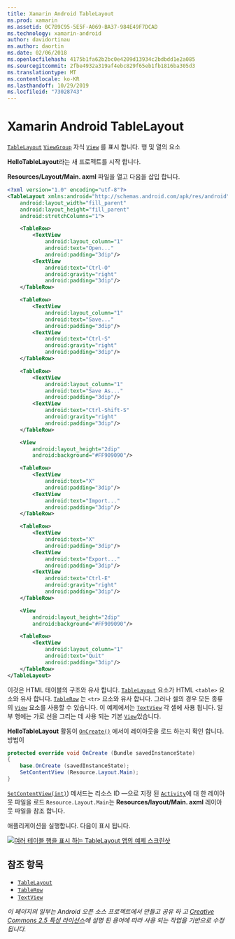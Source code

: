 ```yaml
---
title: Xamarin Android TableLayout
ms.prod: xamarin
ms.assetid: 0C7B9C95-5E5F-A069-BA37-984E49F7DCAD
ms.technology: xamarin-android
author: davidortinau
ms.author: daortin
ms.date: 02/06/2018
ms.openlocfilehash: 4175b1fa62b2bc0e4209d13934c2bdbdd1e2a085
ms.sourcegitcommit: 2fbe4932a319af4ebc829f65eb1fb1816ba305d3
ms.translationtype: MT
ms.contentlocale: ko-KR
ms.lasthandoff: 10/29/2019
ms.locfileid: "73028743"
---
```

# <a name="xamarinandroid-tablelayout"></a>Xamarin Android TableLayout

[`TableLayout`](xref:Android.Widget.TableLayout) [`ViewGroup`](xref:Android.Views.ViewGroup)
자식 [`View`](xref:Android.Views.View) 를 표시 합니다.
행 및 열의 요소

**HelloTableLayout**라는 새 프로젝트를 시작 합니다.

**Resources/Layout/Main. axml** 파일을 열고 다음을 삽입 합니다.

```xml
<?xml version="1.0" encoding="utf-8"?>
<TableLayout xmlns:android="http://schemas.android.com/apk/res/android"
    android:layout_width="fill_parent"
    android:layout_height="fill_parent"
    android:stretchColumns="1">

    <TableRow>
        <TextView
            android:layout_column="1"
            android:text="Open..."
            android:padding="3dip"/>
        <TextView
            android:text="Ctrl-O"
            android:gravity="right"
            android:padding="3dip"/>
    </TableRow>

    <TableRow>
        <TextView
            android:layout_column="1"
            android:text="Save..."
            android:padding="3dip"/>
        <TextView
            android:text="Ctrl-S"
            android:gravity="right"
            android:padding="3dip"/>
    </TableRow>

    <TableRow>
        <TextView
            android:layout_column="1"
            android:text="Save As..."
            android:padding="3dip"/>
        <TextView
            android:text="Ctrl-Shift-S"
            android:gravity="right"
            android:padding="3dip"/>
    </TableRow>

    <View
        android:layout_height="2dip"
        android:background="#FF909090"/>

    <TableRow>
        <TextView
            android:text="X"
            android:padding="3dip"/>
        <TextView
            android:text="Import..."
            android:padding="3dip"/>
    </TableRow>

    <TableRow>
        <TextView
            android:text="X"
            android:padding="3dip"/>
        <TextView
            android:text="Export..."
            android:padding="3dip"/>
        <TextView
            android:text="Ctrl-E"
            android:gravity="right"
            android:padding="3dip"/>
    </TableRow>

    <View
        android:layout_height="2dip"
        android:background="#FF909090"/>

    <TableRow>
        <TextView
            android:layout_column="1"
            android:text="Quit"
            android:padding="3dip"/>
    </TableRow>
</TableLayout>
```

이것은 HTML 테이블의 구조와 유사 합니다. [`TableLayout`](xref:Android.Widget.TableLayout)
요소가 HTML `<table>` 요소와 유사 합니다. [`TableRow`](xref:Android.Widget.TableRow)
는 `<tr>` 요소와 유사 합니다. 그러나 셀의 경우 모든 종류의 [`View`](xref:Android.Views.View) 요소를 사용할 수 있습니다. 이 예제에서는 [`TextView`](xref:Android.Widget.TextView)
각 셀에 사용 됩니다. 일부 행에는 가로 선을 그리는 데 사용 되는 기본 [`View`](xref:Android.Views.View)있습니다.

**HelloTableLayout** 활동이 [`OnCreate()`](xref:Android.App.Activity.OnCreate*) 에서이 레이아웃을 로드 하는지 확인 합니다.
방법이

```csharp
protected override void OnCreate (Bundle savedInstanceState)
{
    base.OnCreate (savedInstanceState);
    SetContentView (Resource.Layout.Main);
}
```

[`SetContentView(int)`](xref:Android.App.Activity.SetContentView*)) 메서드는 리소스 ID &mdash;으로 지정 된 [`Activity`](xref:Android.App.Activity)에 대 한 레이아웃 파일을 로드 `Resource.Layout.Main`는 **Resources/layout/Main. axml** 레이아웃 파일을 참조 합니다.

애플리케이션을 실행합니다. 다음이 표시 됩니다.

[![여러 테이블 행을 표시 하는 TableLayout 앱의 예제 스크린샷](table-layout-images/helloviews3.png)](table-layout-images/helloviews3.png#lightbox)

## <a name="references"></a>참조 항목

- [`TableLayout`](xref:Android.Widget.TableLayout)
- [`TableRow`](xref:Android.Widget.TableRow)
- [`TextView`](xref:Android.Widget.TextView)

_이 페이지의 일부는 Android 오픈 소스 프로젝트에서 만들고 공유 하 고 [Creative Commons 2.5 특성 라이선스](https://creativecommons.org/licenses/by/2.5/)에 설명 된 용어에 따라 사용 되는 작업을 기반으로 수정 됩니다._

